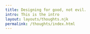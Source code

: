 ```yaml
---
title: Designing for good, not evil.
intro: This is the intro
layout: layouts/thoughts.njk
permalink: /thoughts/index.html
---
```




